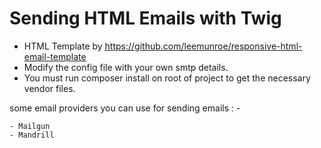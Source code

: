 # Sending HTML Emails with Twig 

- HTML Template by https://github.com/leemunroe/responsive-html-email-template
- Modify the config file with your own smtp details.
- You must run composer install on root of project to get the necessary vendor files.

some email providers you can use for sending emails : -

    - Mailgun
    - Mandrill
    